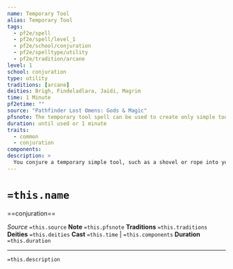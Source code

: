```yaml
---
name: Temporary Tool
alias: Temporary Tool
tags:
  - pf2e/spell
  - pf2e/spell/level_1
  - pf2e/school/conjuration
  - pf2e/spelltype/utility
  - pf2e/tradition/arcane
level: 1
school: conjuration
type: utility
traditions: [arcane]
deities: Brigh, Findeladlara, Jaidi, Magrim
time: 1 Minute
pf2etime: ""
source: "Pathfinder Lost Omens: Gods & Magic"
pfsnote: The temporary tool spell can be used to create only simple tools, and therefore cannot create kits, which are complex objects made of multiple pieces, or objects made of any specific precious material
duration: until used or 1 minute
traits:
  - common
  - conjuration
components:
description: >
  You conjure a temporary simple tool, such as a shovel or rope into your hands. It lasts until it is used for a single activity or for 1 minute, whichever comes first, after which it disappears. The tool is obviously temporarily conjured, and thus can't be sold or passed off as a genuine item.
---
```

# `=this.name`
==conjuration==

*Source* `=this.source`
**Note** `=this.pfsnote`
**Traditions** `=this.traditions`
**Deities** `=this.deities`
**Cast** `=this.time` | `=this.components`
**Duration** `=this.duration`

***
`=this.description`